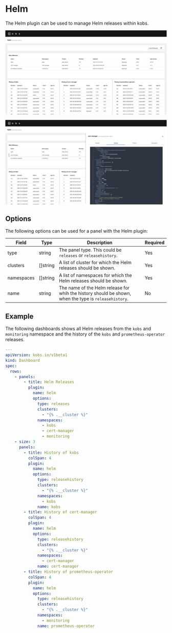 # Helm

The Helm plugin can be used to manage Helm releases within kobs.

![Dashboard](assets/helm-dashboard.png)

![Details](assets/helm-details.png)

## Options

The following options can be used for a panel with the Helm plugin:

| Field | Type | Description | Required |
| ----- | ---- | ----------- | -------- |
| type | string | The panel type. This could be `releases` or `releasehistory`. | Yes |
| clusters | []string | A list of cluster for which the Helm releases should be shown. | Yes |
| namespaces |[]string | A list of namespaces for which the Helm releases should be shown. | Yes |
| name | string | The name of the Helm release for whih the history should be shown, when the type is `releasehistory`. | No |

## Example

The following dashboards shows all Helm releases from the `kobs` and `monitoring` namespace and the history of the `kobs` and `prometheus-operator` releases.

```yaml
---
apiVersion: kobs.io/v1beta1
kind: Dashboard
spec:
  rows:
    - panels:
        - title: Helm Releases
          plugin:
            name: helm
            options:
              type: releases
              clusters:
                - "{% .__cluster %}"
              namespaces:
                - kobs
                - cert-manager
                - monitoring
    - size: 3
      panels:
        - title: History of kobs
          colSpan: 4
          plugin:
            name: helm
            options:
              type: releasehistory
              clusters:
                - "{% .__cluster %}"
              namespaces:
                - kobs
              name: kobs
        - title: History of cert-manager
          colSpan: 4
          plugin:
            name: helm
            options:
              type: releasehistory
              clusters:
                - "{% .__cluster %}"
              namespaces:
                - cert-manager
              name: cert-manager
        - title: History of prometheus-operator
          colSpan: 4
          plugin:
            name: helm
            options:
              type: releasehistory
              clusters:
                - "{% .__cluster %}"
              namespaces:
                - monitoring
              name: prometheus-operator
```
